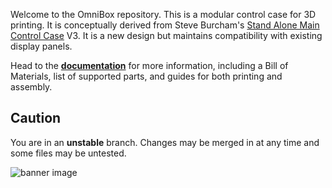 Welcome to the OmniBox repository. This is a modular control case for 3D printing. It is conceptually derived from Steve Burcham's [Stand Alone Main Control Case](https://www.thingiverse.com/thing:3999751) V3. It is a new design but maintains compatibility with existing display panels.

Head to the **[documentation](https://jon-harper.github.io/OmniBox)** for more information, including a Bill of Materials, list of supported parts, and guides for both printing and assembly.

## Caution

You are in an **unstable** branch. Changes may be merged in at any time and some files may be untested.

![banner image](../../raw/main/docs/img/gallery_0.9.8.1/gallery.png)
